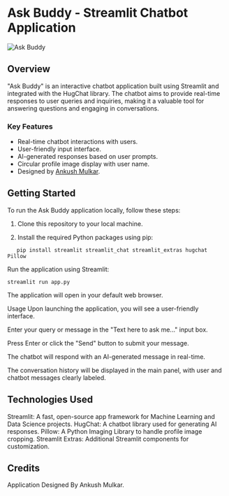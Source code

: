 # Ask Buddy - Streamlit Chatbot Application

![Ask Buddy](ask_buddy_screenshot.png)

## Overview

"Ask Buddy" is an interactive chatbot application built using Streamlit and integrated with the HugChat library. The chatbot aims to provide real-time responses to user queries and inquiries, making it a valuable tool for answering questions and engaging in conversations.

### Key Features

- Real-time chatbot interactions with users.
- User-friendly input interface.
- AI-generated responses based on user prompts.
- Circular profile image display with user name.
- Designed by [Ankush Mulkar](https://ankushmulkar.github.io/Portfolio/).

## Getting Started

To run the Ask Buddy application locally, follow these steps:

1. Clone this repository to your local machine.

2. Install the required Python packages using pip:

```
   pip install streamlit streamlit_chat streamlit_extras hugchat Pillow
```
Run the application using Streamlit:
```
streamlit run app.py
```
The application will open in your default web browser.

Usage
Upon launching the application, you will see a user-friendly interface.

Enter your query or message in the "Text here to ask me..." input box.

Press Enter or click the "Send" button to submit your message.

The chatbot will respond with an AI-generated message in real-time.

The conversation history will be displayed in the main panel, with user and chatbot messages clearly labeled.

## Technologies Used
Streamlit: A fast, open-source app framework for Machine Learning and Data Science projects.
HugChat: A chatbot library used for generating AI responses.
Pillow: A Python Imaging Library to handle profile image cropping.
Streamlit Extras: Additional Streamlit components for customization.
## Credits
Application Designed By Ankush Mulkar.

